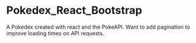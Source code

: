 # Pokedex_React_Bootstrap
A Pokedex created with react and the PokeAPI.  Want to add pagination to improve loading times on API requests.
